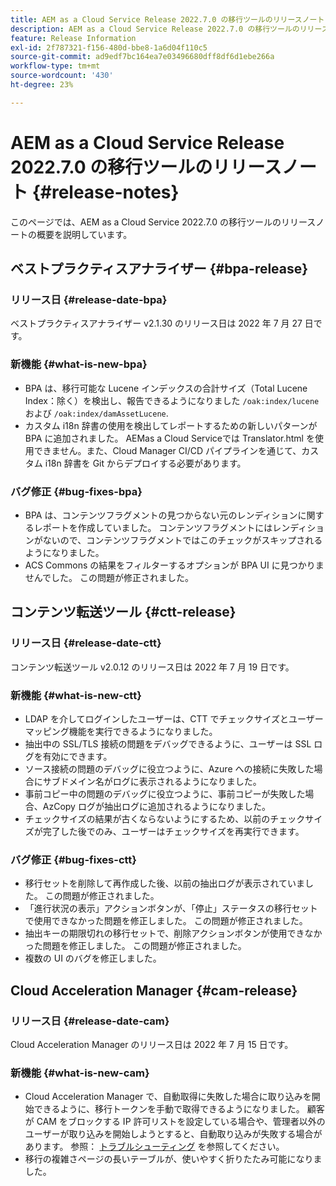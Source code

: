 ```yaml
---
title: AEM as a Cloud Service Release 2022.7.0 の移行ツールのリリースノート
description: AEM as a Cloud Service Release 2022.7.0 の移行ツールのリリースノート
feature: Release Information
exl-id: 2f787321-f156-480d-bbe8-1a6d04f110c5
source-git-commit: ad9edf7bc164ea7e03496680dff8df6d1ebe266a
workflow-type: tm+mt
source-wordcount: '430'
ht-degree: 23%

---
```


# AEM as a Cloud Service Release 2022.7.0 の移行ツールのリリースノート {#release-notes}

このページでは、AEM as a Cloud Service 2022.7.0 の移行ツールのリリースノートの概要を説明しています。

## ベストプラクティスアナライザー {#bpa-release}

### リリース日 {#release-date-bpa}

ベストプラクティスアナライザー v2.1.30 のリリース日は 2022 年 7 月 27 日です。

### 新機能 {#what-is-new-bpa}

* BPA は、移行可能な Lucene インデックスの合計サイズ（Total Lucene Index：除く）を検出し、報告できるようになりました `/oak:index/lucene` および `/oak:index/damAssetLucene`.
* カスタム i18n 辞書の使用を検出してレポートするための新しいパターンが BPA に追加されました。 AEMas a Cloud Serviceでは Translator.html を使用できません。また、Cloud Manager CI/CD パイプラインを通じて、カスタム i18n 辞書を Git からデプロイする必要があります。

### バグ修正 {#bug-fixes-bpa}

* BPA は、コンテンツフラグメントの見つからない元のレンディションに関するレポートを作成していました。 コンテンツフラグメントにはレンディションがないので、コンテンツフラグメントではこのチェックがスキップされるようになりました。
* ACS Commons の結果をフィルターするオプションが BPA UI に見つかりませんでした。 この問題が修正されました。

## コンテンツ転送ツール {#ctt-release}

### リリース日 {#release-date-ctt}

コンテンツ転送ツール v2.0.12 のリリース日は 2022 年 7 月 19 日です。

### 新機能 {#what-is-new-ctt}

* LDAP を介してログインしたユーザーは、CTT でチェックサイズとユーザーマッピング機能を実行できるようになりました。
* 抽出中の SSL/TLS 接続の問題をデバッグできるように、ユーザーは SSL ログを有効にできます。
* ソース接続の問題のデバッグに役立つように、Azure への接続に失敗した場合にサブドメイン名がログに表示されるようになりました。
* 事前コピー中の問題のデバッグに役立つように、事前コピーが失敗した場合、AzCopy ログが抽出ログに追加されるようになりました。
* チェックサイズの結果が古くならないようにするため、以前のチェックサイズが完了した後でのみ、ユーザーはチェックサイズを再実行できます。

### バグ修正 {#bug-fixes-ctt}

* 移行セットを削除して再作成した後、以前の抽出ログが表示されていました。 この問題が修正されました。
* 「進行状況の表示」アクションボタンが、「停止」ステータスの移行セットで使用できなかった問題を修正しました。 この問題が修正されました。
* 抽出キーの期限切れの移行セットで、削除アクションボタンが使用できなかった問題を修正しました。 この問題が修正されました。
* 複数の UI のバグを修正しました。

## Cloud Acceleration Manager {#cam-release}

### リリース日 {#release-date-cam}

Cloud Acceleration Manager のリリース日は 2022 年 7 月 15 日です。

### 新機能 {#what-is-new-cam}

* Cloud Acceleration Manager で、自動取得に失敗した場合に取り込みを開始できるように、移行トークンを手動で取得できるようになりました。 顧客が CAM をブロックする IP 許可リストを設定している場合や、管理者以外のユーザーが取り込みを開始しようとすると、自動取り込みが失敗する場合があります。 参照： [トラブルシューティング](/help/journey-migration/content-transfer-tool/using-content-transfer-tool/ingesting-content.md#troubleshooting) を参照してください。
* 移行の複雑さページの長いテーブルが、使いやすく折りたたみ可能になりました。
